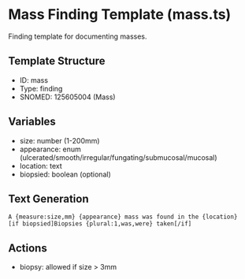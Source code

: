 # Mass Finding Template (mass.ts)

Finding template for documenting masses.

## Template Structure
- ID: mass
- Type: finding
- SNOMED: 125605004 (Mass)

## Variables
- size: number (1-200mm)
- appearance: enum (ulcerated/smooth/irregular/fungating/submucosal/mucosal)
- location: text
- biopsied: boolean (optional)

## Text Generation
```
A {measure:size,mm} {appearance} mass was found in the {location}
[if biopsied]Biopsies {plural:1,was,were} taken[/if]
```

## Actions
- biopsy: allowed if size > 3mm
